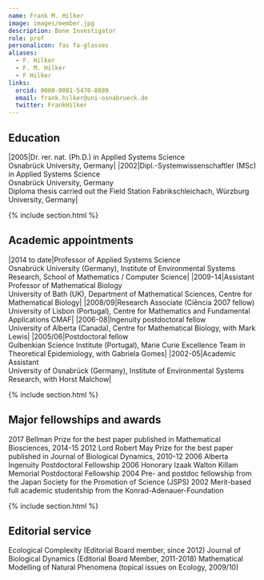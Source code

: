 ```yaml
---
name: Frank M. Hilker
image: images/member.jpg
description: Bone Investigator
role: prof
personalicon: fas fa-glasses
aliases:
  - F. Hilker
  - F. M. Hilker
  - F Hilker
links:
  orcid: 0000-0001-5470-8889
  email: frank.hilker@uni-osnabrueck.de
  twitter: FrankHilker
---
```


## Education

|2005|Dr. rer. nat. (Ph.D.) in Applied Systems Science<br>
      Osnabrück University, Germany|
|2002|Dipl.-Systemwissenschaftler (MSc) in Applied Systems Science<br>
      Osnabrück University, Germany<br>
      Diploma thesis carried out the Field Station Fabrikschleichach, Würzburg University, Germany|

{% include section.html %}

## Academic appointments
|2014 to date|Professor of Applied Systems Science<br>
     Osnabrück University (Germany), Institute of Environmental Systems Research, School of Mathematics / Computer Science|
|2009-14|Assistant Professor of Mathematical Biology<br>
     University of Bath (UK), Department of Mathematical Sciences, Centre for Mathematical Biology|
|2008/09|Research Associate (Ciência 2007 fellow)<br>
     University of Lisbon (Portugal), Centre for Mathematics and Fundamental Applications CMAF|
|2006-08|Ingenuity postdoctoral fellow<br>
     University of Alberta (Canada), Centre for Mathematical Biology, with Mark Lewis|
|2005/06|Postdoctoral fellow<br>
     Gulbenkian Science Institute (Portugal), Marie Curie Excellence Team in Theoretical Epidemiology, with Gabriela Gomes|
|2002-05|Academic Assistant<br>
      University of Osnabrück (Germany), Institute of Environmental Systems Research, with Horst Malchow|

{% include section.html %}

## Major fellowships and awards

2017	Bellman Prize for the best paper published in Mathematical Biosciences, 2014-15
2012	Lord Robert May Prize for the best paper published in Journal of Biological Dynamics, 2010-12
2006	Alberta Ingenuity Postdoctoral Fellowship
2006	Honorary Izaak Walton Killam Memorial Postdoctoral Fellowship
2004	Pre- and postdoc fellowship from the Japan Society for the Promotion of Science (JSPS)
2002	Merit-based full academic studentship from the Konrad-Adenauer-Foundation

{% include section.html %}

## Editorial service

Ecological Complexity (Editorial Board member, since 2012)
Journal of Biological Dynamics (Editorial Board Member, 2011-2018)
Mathematical Modelling of Natural Phenomena (topical issues on Ecology, 2009/10)
